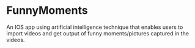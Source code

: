 # FunnyMoments
An IOS app using artificial intelligence technique that enables users to import videos and get output of funny moments/pictures captured in the videos.
